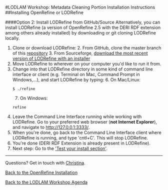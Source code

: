 #LODLAM Workshop: Metadata Cleaning Portion Installation Instructions
##Installing OpenRefine or LODRefine

####Option 2: Install LODRefine from GitHub/Source
Alternatively, you can install LODRefine (a version of OpenRefine 2.5 with the DERI RDF extension among others already installed) by downloading or git cloning LODRefine locally.

1. Clone or download LODRefine:
    2. From GitHub, clone the master branch of this [repository](https://github.com/sparkica/LODRefine)
    3. From Sourceforge, [download the most recent version of LODRefine with an installer](https://sourceforge.net/projects/lodrefine/)
3. Move LODRefine to wherever on your computer you'd like to run it from.
4. Change into that LODRefine directory in some kind of command line interface or client (e.g. Terminal on Mac, Command Prompt in Windows,...), and start LODRefine by typing:
    6. On Mac/Linux:
    ```
    $ ./refine
    ```
    7. On Windows:
    ```
    refine
    ```
6. Leave the Command Line Interface running while working with LODRefine. Go to your preferred web browser (**not Internet Explorer**), and navigate to http://127.0.0.1:3333/.
7. When you're done, go back to the Command Line Interface client where LODRefine is running, and type 'cntl+C'. This will stop LODRefine.
8. You're done (DERI RDF Extension is already present in LODRefine).
9. Next step: Go to the ['Test your install section'](../OpenRefineInstallationTest.md).

---

Questions? Get in touch with [Christina](mailto:cmh329@cornell.edu).

[Back to the OpenRefine Installation](../OpenRefineInstallation.md)

[Back to the LODLAM Workshop Agenda](https://github.com/LODLAM/LODLAMTO16)
